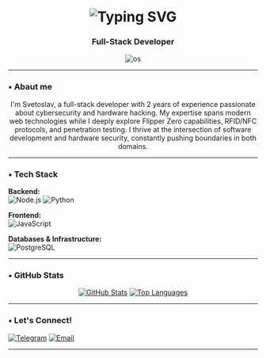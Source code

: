 <h1 align="center">
  <img src="https://readme-typing-svg.herokuapp.com?font=Fira+Code&size=30&duration=4000&pause=1000&color=00FF00&center=true&vCenter=true&width=435&lines=𝐇𝐞𝐥𝐥𝐨,+𝐈'𝐦+𝐒𝐯𝐞𝐭𝐨𝐬𝐥𝐚𝐯!" alt="Typing SVG" />
</h1>

<h3 align="center">Full-Stack Developer</h3>

<p align="center">
  <img src="https://img.shields.io/badge/OS-Arch_Linux-00ff00?style=flat&logo=arch-linux&logoColor=white" alt="os"/>
</p>

---

### • Abaut me

<p align="center">
I'm Svetoslav, a full-stack developer with 2 years of experience passionate about cybersecurity and hardware hacking. My expertise spans modern web technologies while I deeply explore Flipper Zero capabilities, RFID/NFC protocols, and penetration testing. I thrive at the intersection of software development and hardware security, constantly pushing boundaries in both domains.
</p>

---

### • Tech Stack

**Backend:**  
![Node.js](https://img.shields.io/badge/-Node.js-000000?style=flat&logo=nodedotjs&logoColor=00FF00)
![Python](https://img.shields.io/badge/-Python-000000?style=flat&logo=python&logoColor=FFFF00)

**Frontend:**  
![JavaScript](https://img.shields.io/badge/-JavaScript-000000?style=flat&logo=javascript&logoColor=F7DF1E)

**Databases & Infrastructure:**  
![PostgreSQL](https://img.shields.io/badge/-PostgreSQL-000000?style=flat&logo=postgresql&logoColor=336791)

---

### • GitHub Stats

<div align="center">

[![GitHub Stats](https://github-readme-stats.vercel.app/api?username=Svetoslav-hacker&show_icons=true&theme=dark&bg_color=000000&title_color=00ff00&icon_color=00ff00&text_color=ffffff&hide_border=true)](https://github.com/anuraghazra/github-readme-stats)
[![Top Languages](https://github-readme-stats.vercel.app/api/top-langs/?username=Svetoslav-hacker&layout=compact&theme=dark&bg_color=000000&title_color=00ff00&text_color=ffffff&hide_border=true)](https://github.com/anuraghazra/github-readme-stats)

</div>

---

### • Let's Connect!

[![Telegram](https://img.shields.io/badge/Telegram-2CA5E0?style=for-the-badge&logo=telegram&logoColor=white)](https://t.me/@Svetoslav_lepeshkin)
[![Email](https://img.shields.io/badge/Email-D14836?style=for-the-badge&logo=gmail&logoColor=white)](mailto:lepeskinsvetoslav@gmail.com)

---
